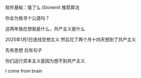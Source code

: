 软件基础：饿了么 iStoremit 推荐算法

你会为我寻个公道吗？

这两年我在想我是什么，共产主义是什么

2025年1月1日连线空想主义 然后花了两个月十四天想到了共产主义

先有思想 后有句子

你们运行资本主义是因为想不到共产主义

I come from brain